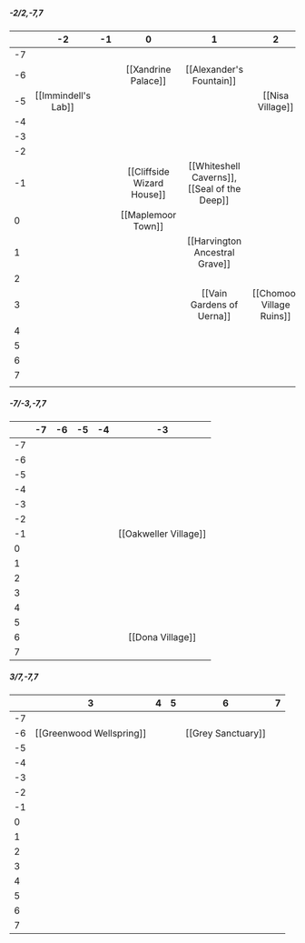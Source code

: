 ##### -2/2,-7,7

|     |         -2          | -1  |             0              |                        1                        |             2             |
| --- | :-----------------: | :-: | :------------------------: | :---------------------------------------------: | :-----------------------: |
| -7  |                     |     |                            |                                                 |                           |
| -6  |                     |     |    [[Xandrine Palace]]     |            [[Alexander's Fountain]]             |                           |
| -5  | [[Immindell's Lab]] |     |                            |                                                 |     [[Nisa Village]]      |
| -4  |                     |     |                            |                                                 |                           |
| -3  |                     |     |                            |                                                 |                           |
| -2  |                     |     |                            |                                                 |                           |
| -1  |                     |     | [[Cliffside Wizard House]] | [[Whiteshell Caverns]],<br>[[Seal of the Deep]] |                           |
| 0   |                     |     |     [[Maplemoor Town]]     |                                                 |                           |
| 1   |                     |     |                            |         [[Harvington Ancestral Grave]]          |                           |
| 2   |                     |     |                            |                                                 |                           |
| 3   |                     |     |                            |            [[Vain Gardens of Uerna]]            | [[Chomoor Village Ruins]] |
| 4   |                     |     |                            |                                                 |                           |
| 5   |                     |     |                            |                                                 |                           |
| 6   |                     |     |                            |                                                 |                           |
| 7   |                     |     |                            |                                                 |                           |
|     |                     |     |                            |                                                 |                           |

##### -7/-3,-7,7

|     | -7  | -6  | -5  | -4  |          -3           |
| --- | :-: | :-: | :-: | :-: | :-------------------: |
| -7  |     |     |     |     |                       |
| -6  |     |     |     |     |                       |
| -5  |     |     |     |     |                       |
| -4  |     |     |     |     |                       |
| -3  |     |     |     |     |                       |
| -2  |     |     |     |     |                       |
| -1  |     |     |     |     | [[Oakweller Village]] |
| 0   |     |     |     |     |                       |
| 1   |     |     |     |     |                       |
| 2   |     |     |     |     |                       |
| 3   |     |     |     |     |                       |
| 4   |     |     |     |     |                       |
| 5   |     |     |     |     |                       |
| 6   |     |     |     |     |   [[Dona Village]]    |
| 7   |     |     |     |     |                       |
##### 3/7,-7,7

|     |            3             |  4  |  5  |         6          |  7  |
| --- | :----------------------: | :-: | :-: | :----------------: | :-: |
| -7  |                          |     |     |                    |     |
| -6  | [[Greenwood Wellspring]] |     |     | [[Grey Sanctuary]] |     |
| -5  |                          |     |     |                    |     |
| -4  |                          |     |     |                    |     |
| -3  |                          |     |     |                    |     |
| -2  |                          |     |     |                    |     |
| -1  |                          |     |     |                    |     |
| 0   |                          |     |     |                    |     |
| 1   |                          |     |     |                    |     |
| 2   |                          |     |     |                    |     |
| 3   |                          |     |     |                    |     |
| 4   |                          |     |     |                    |     |
| 5   |                          |     |     |                    |     |
| 6   |                          |     |     |                    |     |
| 7   |                          |     |     |                    |     |


